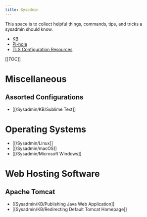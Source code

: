 ```yaml
---
title: Sysadmin
---
```


This space is to collect helpful things, commands, tips, and tricks a sysadmin should know.

* [KB](/Sysadmin/KB)
* [Pi-hole](/Self_Hosting/Pi-hole)
* [TLS Configuration Resources](/Sysadmin/KB/TLS_Configuration_Resources)

[[_TOC_]]

# Miscellaneous

## Assorted Configurations

* [[/Sysadmin/KB/Sublime Text]]

# Operating Systems

* [[/Sysadmin/Linux]]
* [[/Sysadmin/macOS]]
* [[/Sysadmin/Microsoft Windows]]

# Web Hosting Software

## Apache Tomcat

* [[Sysadmin/KB/Publishing Java Web Application]]
* [[Sysadmin/KB/Redirecting Default Tomcat Homepage]]